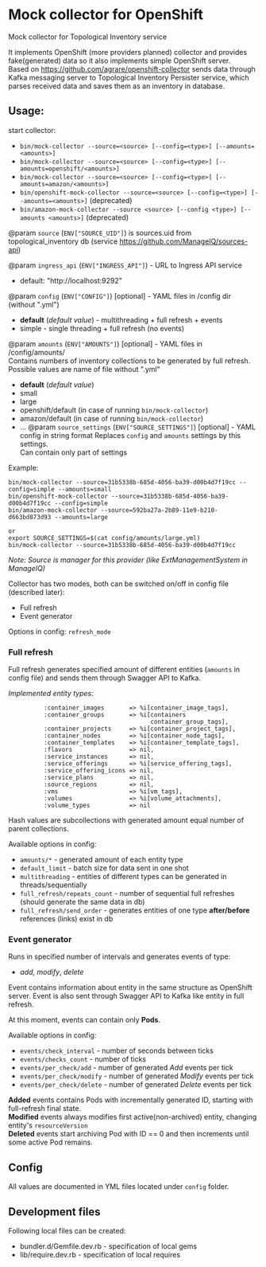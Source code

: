 # Mock collector for OpenShift
Mock collector for Topological Inventory service

It implements OpenShift (more providers planned) collector and provides fake(generated) data so it also implements simple OpenShift server.   
Based on https://github.com/agrare/openshift-collector sends data through Kafka messaging server to Topological Inventory Persister service, 
which parses received data and saves them as an inventory in database.  

## Usage:

start collector:
- `bin/mock-collector --source=<source> [--config=<type>] [--amounts=<amounts>]`  
- `bin/mock-collector --source=<source> [--config=<type>] [--amounts=openshift/<amounts>]`  
- `bin/mock-collector --source=<source> [--config=<type>] [--amounts=amazon/<amounts>]`  
- `bin/openshift-mock-collector --source=<source> [--config=<type>] [--amounts=<amounts>]` (deprecated)  
- `bin/amazon-mock-collector --source <source> [--config <type>] [--amounts <amounts>]` (deprecated)

@param `source` (`ENV["SOURCE_UID"]`) is sources.uid from topological_inventory db
(service https://github.com/ManageIQ/sources-api)

@param `ingress_api` (`ENV["INGRESS_API"]`) - URL to Ingress API service
- default: "http://localhost:9292"

@param `config` (`ENV["CONFIG"]`) [optional] - YAML files in /config dir (without ".yml")
 - **default** (*default value*) - multithreading + full refresh + events
 - simple - single threading + full refresh (no events)

@param `amounts` (`ENV["AMOUNTS"]`) [optional] - YAML files in /config/amounts/  
    Contains numbers of inventory collections to be generated by full refresh.  
    Possible values are name of file without ".yml"    

- **default** (*default value*)
- small
- large
- openshift/default (in case of running `bin/mock-collector`)
- amazon/default (in case of running `bin/mock-collector`)
- ...
@param `source_settings` (`ENV["SOURCE_SETTINGS"]`) [optional] - YAML config in string format
    Replaces `config` and `amounts` settings by this settings.   
    Can contain only part of settings
    
Example:
```
bin/mock-collector --source=31b5338b-685d-4056-ba39-d00b4d7f19cc --config=simple --amounts=small
bin/openshift-mock-collector --source=31b5338b-685d-4056-ba39-d00b4d7f19cc --config=simple
bin/amazon-mock-collector --source=592ba27a-2b89-11e9-b210-d663bd873d93 --amounts=large

or 
export SOURCE_SETTINGS=$(cat config/amounts/large.yml)
bin/mock-collector --source=31b5338b-685d-4056-ba39-d00b4d7f19cc
```    
_Note: Source is manager for this provider (like ExtManagementSystem in ManageIQ)_

Collector has two modes, both can be switched on/off in config file (described later):
* Full refresh
* Event generator

Options in config: `refresh_mode`

### Full refresh

Full refresh generates specified amount of different entities (`amounts` in config file)
and sends them through Swagger API to Kafka.   

*Implemented entity types:*
```
          :container_images       => %i[container_image_tags],
          :container_groups       => %i[containers
                                        container_group_tags],
          :container_projects     => %i[container_project_tags],
          :container_nodes        => %i[container_node_tags],
          :container_templates    => %i[container_template_tags],
          :flavors                => nil,
          :service_instances      => nil,
          :service_offerings      => %i[service_offering_tags],
          :service_offering_icons => nil,
          :service_plans          => nil,
          :source_regions         => nil,
          :vms                    => %i[vm_tags],
          :volumes                => %i[volume_attachments],
          :volume_types           => nil
```
Hash values are subcollections with generated amount equal number of parent collections.

Available options in config:
* `amounts/*` - generated amount of each entity type
* `default_limit` - batch size for data sent in one shot
* `multithreading` - entities of different types can be generated in threads/sequentially
* `full_refresh/repeats_count` - number of sequential full refreshes (should generate the same data in db)
* `full_refresh/send_order` - generates entities of one type **after/before** references (links) exist in db    

### Event generator

Runs in specified number of intervals and generates events of type: 
* *add*, *modify*, *delete*

Event contains information about entity in the same structure as OpenShift server.
Event is also sent through Swagger API to Kafka like entity in full refresh. 

At this moment, events can contain only **Pods**.

Available options in config:
* `events/check_interval` - number of seconds between ticks
* `events/checks_count` - number of ticks  
* `events/per_check/add` - number of generated *Add* events per tick
* `events/per_check/modify` - number of generated *Modify* events per tick
* `events/per_check/delete` - number of generated *Delete* events per tick 

**Added** events contains Pods with incrementally generated ID, starting with full-refresh final state.  
**Modified** events always modifies first active(non-archived) entity, changing entity's `resourceVersion`  
**Deleted** events start archiving Pod with ID == 0 and then increments until some active Pod remains.   

## Config
  
All values are documented in YML files located under `config` folder.

## Development files
Following local files can be created:
* bundler.d/Gemfile.dev.rb - specification of local gems
* lib/require.dev.rb - specification of local requires
